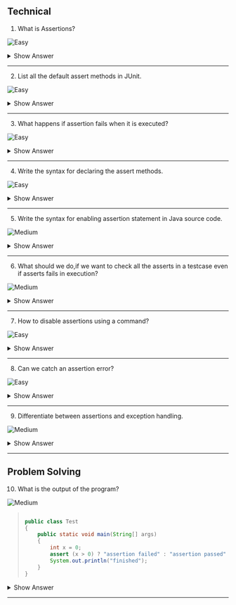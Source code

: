 ## Technical

1. What is Assertions?

![Easy](https://github.com/revaturelabs/interviewquestions/blob/dev/ComplexityTags/simple%20(2).svg)

<details><summary> Show Answer </summary>

>- It is to compare the actual result and excepcted result to evaluate whether the executed testcase is pass or fail.
  <img width="708" alt="Capture2" src="https://user-images.githubusercontent.com/92523245/184349147-a2fcf3a9-99c8-4e43-b247-f8f968f307fe.PNG">

>- All assertion methods are available in JUnit `assert` class.So,we need to import assert class in JUnit as below. 

`@import static org.junit.Assert.*;`

</details>

--- 

2. List all the default assert methods in JUnit.

![Easy](https://github.com/revaturelabs/interviewquestions/blob/dev/ComplexityTags/simple%20(2).svg)

<details><summary> Show Answer </summary>

>- `assertEquals`
>- `assertArrayEquals`
>- `assertNull`
>- `asserNottNull`
>- `assertSame`
>- `assertNotSame`
>- `assertTrue`
>- `assertFalse`

</details>

---

3. What happens if assertion fails when it is executed?

![Easy](https://github.com/revaturelabs/interviewquestions/blob/dev/ComplexityTags/simple%20(2).svg)

<details><summary> Show Answer </summary>

>JVM throws an error called <b>AssertionError</b> when the assertion fails while executing.

</details>

---

4. Write the syntax for declaring the assert methods.

![Easy](https://github.com/revaturelabs/interviewquestions/blob/dev/ComplexityTags/simple%20(2).svg)

<details><summary> Show Answer </summary>

<blockquote>

Assert methods should be with boolean expression in two different ways:

- `assert expression;`
- `assert expression1 : expression2;`

</blockquote>

</details>

---

5. Write the syntax for enabling assertion statement in Java source code.

![Medium](https://github.com/revaturelabs/interviewquestions/blob/dev/ComplexityTags/Medium%20(2).svg)

<details><summary> Show Answer </summary>

<blockquote>

By default assertions methods are disbled. To make it enabled need to run the below code
 `java –ea Test` or `java –enableassertions Test`

</blockquote>

</details>

---

6. What should we do,if we want to check all the asserts in a testcase even if asserts fails in execution?

![Medium](https://github.com/revaturelabs/interviewquestions/blob/dev/ComplexityTags/Medium%20(2).svg)

<details><summary> Show Answer </summary>

<blockquote>

- We can use `assertAll` method to ensure that all asserts are checked.
- <b>Example:</b>
``` java
@Test
void groupedAssertions() {
    Address address = new Address();
    assertAll("address name",
        () -> assertEquals("Andrew", address.getFirstName()),
        () -> assertEquals("User", address.getLastName())
    );
}
```
</blockquote>
<details><summary> Explanation </summary>

<blockquote>

The two assertEquals method will exceute even if a assert fails , because of assertAll method in the testcase.

</blockquote>

</details>

</details>

---

7. How to disable assertions using a command?

![Easy](https://github.com/revaturelabs/interviewquestions/blob/dev/ComplexityTags/simple%20(2).svg)

<details><summary> Show Answer </summary>

<blockquote>

Use the below command to disable assertions 

`java –da arguments`

Or

`java –disableassertions arguments`

</blockquote>

</details>

---
8. Can we catch an assertion error?

![Easy](https://github.com/revaturelabs/interviewquestions/blob/dev/ComplexityTags/simple%20(2).svg)

<details><summary> Show Answer </summary>

<blockquote>

Yes 

</blockquote>

<details><summary> Explanation </summary>

<blockquote>

By declaring the assertion statement in the try block with the message to be displayed and catch the assertion error in the catch block.

</blockquote>

</details>

</details>

---

9. Differentiate between assertions and exception handling.

![Medium](https://github.com/revaturelabs/interviewquestions/blob/dev/ComplexityTags/Medium%20(2).svg)

<details><summary> Show Answer </summary>

<blockquote>

- An exception is an abnormal event that occurs during the execution of the program and disrupts the normal flow of the program. 
- Assertion enables you to test your assumptions about the program logic, contains a boolean expression  will be true when the program executes. If it is not true,   the JVM will throw an `AssertionError`.

</blockquote>

</details>

---

## Problem Solving

10. What is the output of the program?

![Medium](https://github.com/revaturelabs/interviewquestions/blob/dev/ComplexityTags/Medium%20(2).svg)


<blockquote>

``` java

public class Test 
{  
    public static void main(String[] args) 
    { 
        int x = 0;  
        assert (x > 0) ? "assertion failed" : "assertion passed" ; 
        System.out.println("finished");  
    } 
}
```
</blockquote>

<details><summary> Show Answer </summary>

<blockquote>

Compilation Fails

</blockquote>

<details><summary> Explanation </summary>

<blockquote>

We can't use the Assert statement as like ternary operator.Returns `incompatible types: bad type in conditional expression`.

</blockquote>

</details>

</details>

---

